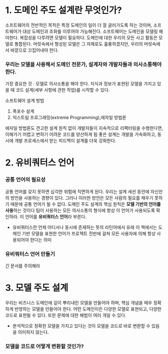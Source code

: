 # 1. 도메인 주도 설계란 무엇인가?
소프트웨어의 전반적인 목적은 특정 도메인의 일이 더 잘 굴러가도록 하는 것이며, 소프트웨어가 대상 도메인과 조화를 이루어야 가능해진다.
소프트웨어는 도메인을 모델링 해야한다.
복잡성을 다루려면 모델이 필요하다. 도메인에 대한 우리의 모든 사고 활동은 모델로 통합된다. 
머릿속에서 형성된 모델은 그 자체로도 훌륭하겠지만, 우리의 머릿속에서 바깥으로 끄집어내야 한다.

### 우리는 모델을 사용해서 도메인 전문가, 설계자와 개발자들과 의사소통해야 한다.
가장 중요한 것 : 모델로 의사소통을 해야 한다.
지식과 정보가 표현된 모델을 가지고 있을 때 코드 설계(세부 사항에 관한 작업)를 시작할 수 있다.

소프트웨어 설계 방법
1. 폭포수 설계
2. 익스트림 프로그래밍(extreme Programming),애자일 방법론

애자일 방법론도 견고한 설계 원칙 없이 개발자들이 지속적으로 리팩터링을 수행한다면, 이해가기 어렵고 변하기 어려운 코드를 양산하게 됨
좋은 설계는 개발을 가속화하고, 동시에 개발 프로세스에서 받는 피드백이 설계를 더욱 강화한다.

# 2. 유비쿼터스 언어
### 공통 언어의 필요성
공통 언어를 갖지 못하면 심각한 위험에 직면하게 된다.
우리는 설계 세션 동안에 자신만의 방언을 사용하는 경향이 있다. 그러나 이러한 방언은 모든 사람의 필요를 채우기 못하기 때문에 공통 언어가 될 수 없다.
도메인 주도 설계의 핵심 원칙은 **모델 기반의 언어를 사용**하는 것이다
팀이 사용하는 모든 의사소통의 형식에 항상 이 언어가 사용되도록 확인하라. 이 언어를 **유비쿼터스 언어**라 부른다.

- 유비쿼터스란
언제 어디서나 동시에 존재하는 뜻의 라틴어에서 유래
이 책에서는 도메인 기반 모델을 표현한 언어가 프로젝트 전반에 걸쳐 모든 사용자에 의해 항상 사용되어야 한다는 의미

### 유비쿼터스 언어 만들기
긴 문서를 주의해라

# 3. 모델 주도 설계
우리는 비즈니스 도메인에 깊이 뿌리내린 모델을 만들어야 하며, 핵심 개념을 매우 정확하게 반영하는 모델을 만들어야 한다.
어떤 도메인이든 다양한 모델로 표현되고, 다양한 코드로 표현될 수 있다. 또한 문제에 대한 해법이 여러 개일 수 있다.
- 분석적으로 정확한 모델을 가지고 있다는 것이 모델을 코드로 바로 변환할 수 있음을 의미하지 않는다.

### 모델을 코드로 어떻게 변환할 것인가?

